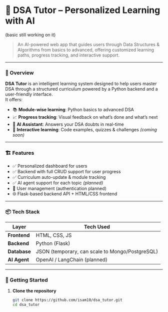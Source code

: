 # 🧠 DSA Tutor – Personalized Learning with AI 
(basic still working on it)

> An AI-powered web app that guides users through Data Structures & Algorithms from basics to advanced, offering customized learning paths, progress tracking, and interactive support.

---

### 📌 Overview

**DSA Tutor** is an intelligent learning system designed to help users master DSA through a structured curriculum powered by a Python backend and a user-friendly interface.  
It offers:

- 📚 **Module-wise learning**: Python basics to advanced DSA  
- 📈 **Progress tracking**: Visual feedback on what’s done and what’s next  
- 🤖 **AI Assistant**: Answers your DSA doubts in real-time  
- 🔁 **Interactive learning**: Code examples, quizzes & challenges *(coming soon)*  

---

### 🏗️ Features

- ✅ Personalized dashboard for users
- ✅ Backend with full CRUD support for user progress
- ✅ Curriculum auto-update & module tracking
- ✅ AI agent support for each topic *(planned)*
- 🔐 User management (authentication planned)
- 🌐 Flask-based backend API + HTML/CSS frontend

---

### 📦 Tech Stack

| Layer         | Tech Used                  |
|--------------|----------------------------|
| **Frontend** | HTML, CSS, JS              |
| **Backend**  | Python (Flask)             |
| **Database** | JSON (temporary, can scale to Mongo/PostgreSQL) |
| **AI Agent** | OpenAI / LangChain (planned) |

---

### 🚀 Getting Started

1. **Clone the repository**
   ```bash
   git clone https://github.com/isam10/dsa_tutor.git
   cd dsa_tutor
